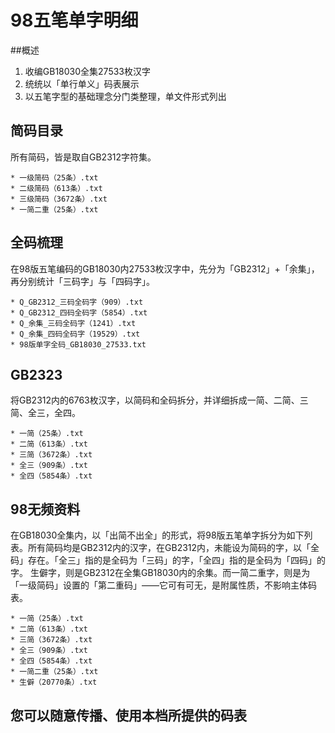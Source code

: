 # 98五笔单字明细

##概述

1. 收编GB18030全集27533枚汉字
2. 统统以「单行单义」码表展示
3. 以五笔字型的基础理念分门类整理，单文件形式列出



## 简码目录

所有简码，皆是取自GB2312字符集。

```
* 一级简码（25条）.txt
* 二级简码（613条）.txt
* 三级简码（3672条）.txt
* 一简二重（25条）.txt
```

## 全码梳理

在98版五笔编码的GB18030内27533枚汉字中，先分为「GB2312」+「余集」，再分别统计「三码字」与「四码字」。

```
* Q_GB2312_三码全码字（909）.txt
* Q_GB2312_四码全码字（5854）.txt
* Q_余集_三码全码字（1241）.txt
* Q_余集_四码全码字（19529）.txt
* 98版单字全码_GB18030_27533.txt

```

## GB2323

将GB2312内的6763枚汉字，以简码和全码拆分，并详细拆成一简、二简、三简、全三，全四。

```
* 一简（25条）.txt
* 二简（613条）.txt
* 三简（3672条）.txt
* 全三（909条）.txt
* 全四（5854条）.txt
```

## 98无频资料

在GB18030全集内，以「出简不出全」的形式，将98版五笔单字拆分为如下列表。所有简码均是GB2312内的汉字，在GB2312内，未能设为简码的字，以「全码」存在。「全三」指的是全码为「三码」的字，「全四」指的是全码为「四码」的字。
生僻字，则是GB2312在全集GB18030内的余集。而一简二重字，则是为「一级简码」设置的「第二重码」——它可有可无，是附属性质，不影响主体码表。

```
* 一简（25条）.txt
* 二简（613条）.txt
* 三简（3672条）.txt
* 全三（909条）.txt
* 全四（5854条）.txt
* 一简二重（25条）.txt
* 生僻（20770条）.txt

```

## 您可以随意传播、使用本档所提供的码表


